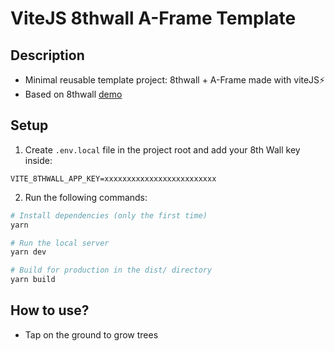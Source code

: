 # ViteJS 8thwall A-Frame Template

## Description

- Minimal reusable template project: 8thwall + A-Frame made with viteJS⚡
- Based on 8thwall [demo](https://github.com/8thwall/web/tree/master/examples/aframe/placeground)

## Setup

1. Create `.env.local` file in the project root and add your 8th Wall key inside:

```
VITE_8THWALL_APP_KEY=xxxxxxxxxxxxxxxxxxxxxxxxx
```

2. Run the following commands:

```bash
# Install dependencies (only the first time)
yarn

# Run the local server
yarn dev

# Build for production in the dist/ directory
yarn build
```

## How to use?

- Tap on the ground to grow trees
